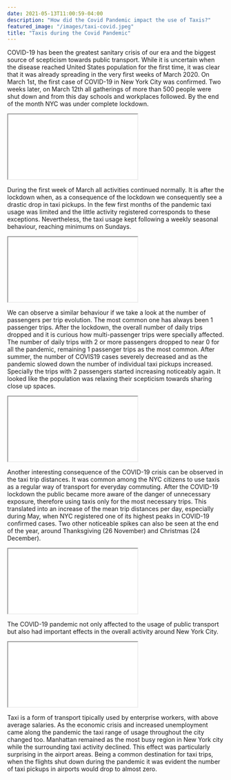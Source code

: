 ```yaml
---
date: 2021-05-13T11:00:59-04:00
description: "How did the Covid Pandemic impact the use of Taxis?"
featured_image: "/images/taxi-covid.jpeg"
title: "Taxis during the Covid Pandemic"
---
```


COVID-19 has been the greatest sanitary crisis of our era and the biggest source of
scepticism towards public transport. While it is uncertain when the disease reached United
States population for the first time, it was clear that it was already spreading in the very first
weeks of March 2020. On March 1st, the first case of COVID-19 in New York City was
confirmed. Two weeks later, on March 12th all gatherings of more than 500 people were shut
down and from this day schools and workplaces followed. By the end of the month NYC was
under complete lockdown.

<script>
  function resizeIframe(obj) {
    obj.style.height = obj.contentWindow.document.documentElement.scrollHeight + 'px';
  }
</script>

<script>
  img {
  width: auto;
  height: 100%;
  max-height: 20vh;
}
</script>

<script type="application/javascript">

function resizeIFrameToFitContent( iFrame ) {

    iFrame.width  = iFrame.contentWindow.document.body.scrollWidth;
    iFrame.height = iFrame.contentWindow.document.body.scrollHeight;
    iFrame.display = block;
}

</script>


<iframe src = "{{< baseurl >}}/html/pickupsdrop.html" onload="resizeIFrameToFitContent(this)" title="Figure 1"> </iframe>

During the first week of March all activities continued normally. It is after the lockdown when,
as a consequence of the lockdown we consequently see a drastic drop in taxi pickups. In the
few first months of the pandemic taxi usage was limited and the little activity registered
corresponds to these exceptions. Nevertheless, the taxi usage kept following a weekly
seasonal behaviour, reaching minimums on Sundays.

<iframe src = {{< baseurl >}}/html/dailycovid.html onload="resizeIFrameToFitContent(this)" title="Figure 2"> </iframe>

We can observe a similar behaviour if we take a look at the number of passengers per trip
evolution. The most common one has always been 1 passenger trips. After the lockdown,
the overall number of daily trips dropped and it is curious how multi-passenger trips were
specially affected. The number of daily trips with 2 or more passengers dropped to near 0 for
all the pandemic, remaining 1 passenger trips as the most common.
After summer, the number of COVIS19 cases severely decreased and as the pandemic
slowed down the number of individual taxi pickups increased. Specially the trips with 2
passengers started increasing noticeably again. It looked like the population was relaxing
their scepticism towards sharing close up spaces.

<iframe src = {{< baseurl >}}/html/passengers.html onload="resizeIFrameToFitContent(this)" title="Figure 3"> </iframe>

Another interesting consequence of the COVID-19 crisis can be observed in the taxi trip
distances. It was common among the NYC citizens to use taxis as a regular way of transport
for everyday commuting. After the COVID-19 lockdown the public became more aware of
the danger of unnecessary exposure, therefore using taxis only for the most necessary trips.
This translated into an increase of the mean trip distances per day, especially during May,
when NYC registered one of its highest peaks in COVID-19 confirmed cases. Two other
noticeable spikes can also be seen at the end of the year, around Thanksgiving (26
November) and Christmas (24 December).

<iframe src = {{< baseurl >}}/html/tripdistance.html onload="resizeIFrameToFitContent(this)" title="Figure 4"> </iframe>

The COVID-19 pandemic not only affected to the usage of public transport but also had
important effects in the overall activity around New York City.

<iframe src = {{< baseurl >}}/html/NYC_map_joined.html onload="resizeIFrameToFitContent(this)" title="Figure 5"> </iframe>

Taxi is a form of transport tipically used by enterprise workers, with above average salaries.
As the economic crisis and increased unemployment came along the pandemic the taxi
range of usage throughout the city changed too. Manhattan remained as the most busy
region in New York city while the surrounding taxi activity declined. This effect was
particularly surprising in the airport areas. Being a common destination for taxi trips, when
the flights shut down during the pandemic it was evident the number of taxi pickups in
airports would drop to almost zero.







